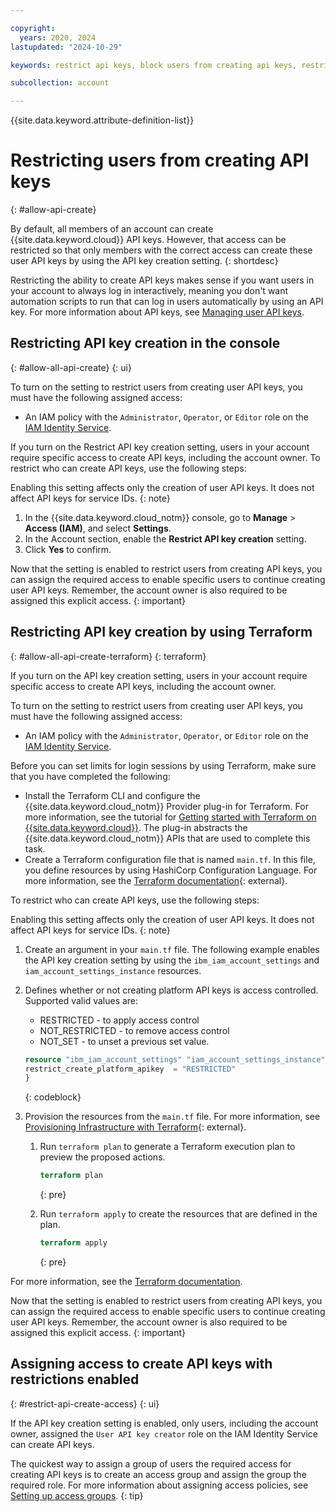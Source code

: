 ```yaml
---

copyright:
  years: 2020, 2024
lastupdated: "2024-10-29"

keywords: restrict api keys, block users from creating api keys, restrict api key creation

subcollection: account

---
```


{{site.data.keyword.attribute-definition-list}}

# Restricting users from creating API keys
{: #allow-api-create}

By default, all members of an account can create {{site.data.keyword.cloud}} API keys. However, that access can be restricted so that only members with the correct access can create these user API keys by using the API key creation setting.
{: shortdesc}

Restricting the ability to create API keys makes sense if you want users in your account to always log in interactively, meaning you don't want automation scripts to run that can log in users automatically by using an API key. For more information about API keys, see [Managing user API keys](/docs/account?topic=account-userapikey).


## Restricting API key creation in the console
{: #allow-all-api-create}
{: ui}

To turn on the setting to restrict users from creating user API keys, you must have the following assigned access:

* An IAM policy with the `Administrator`, `Operator`, or `Editor` role on the [IAM Identity Service](/docs/account?topic=account-account-services#identity-service-account-management).

If you turn on the Restrict API key creation setting, users in your account require specific access to create API keys, including the account owner. To restrict who can create API keys, use the following steps:

Enabling this setting affects only the creation of user API keys. It does not affect API keys for service IDs.
{: note}

1. In the {{site.data.keyword.cloud_notm}} console, go to **Manage** > **Access (IAM)**, and select **Settings**.
1. In the Account section, enable the **Restrict API key creation** setting.
1. Click **Yes** to confirm.

Now that the setting is enabled to restrict users from creating API keys, you can assign the required access to enable specific users to continue creating user API keys. Remember, the account owner is also required to be assigned this explicit access.
{: important}

## Restricting API key creation by using Terraform
{: #allow-all-api-create-terraform}
{: terraform}

If you turn on the API key creation setting, users in your account require specific access to create API keys, including the account owner.

To turn on the setting to restrict users from creating user API keys, you must have the following assigned access:

- An IAM policy with the `Administrator`, `Operator`, or `Editor` role on the [IAM Identity Service](/docs/account?topic=account-account-services#identity-service-account-management).

Before you can set limits for login sessions by using Terraform, make sure that you have completed the following:

- Install the Terraform CLI and configure the {{site.data.keyword.cloud_notm}} Provider plug-in for Terraform. For more information, see the tutorial for [Getting started with Terraform on {{site.data.keyword.cloud}}](/docs/ibm-cloud-provider-for-terraform?topic=ibm-cloud-provider-for-terraform-getting-started). The plug-in abstracts the {{site.data.keyword.cloud_notm}} APIs that are used to complete this task.
- Create a Terraform configuration file that is named `main.tf`. In this file, you define resources by using HashiCorp Configuration Language. For more information, see the [Terraform documentation](https://developer.hashicorp.com/terraform/language){: external}.

To restrict who can create API keys, use the following steps:

Enabling this setting affects only the creation of user API keys. It does not affect API keys for service IDs.
{: note}

1. Create an argument in your `main.tf` file. The following example enables the API key creation setting by using the `ibm_iam_account_settings` and `iam_account_settings_instance` resources.
1. Defines whether or not creating platform API keys is access controlled. Supported valid values are:
   * RESTRICTED - to apply access control
   * NOT_RESTRICTED - to remove access control
   * NOT_SET - to unset a previous set value.

   ```terraform
   resource "ibm_iam_account_settings" "iam_account_settings_instance" {
   restrict_create_platform_apikey  = "RESTRICTED"
   }
   ```
   {: codeblock}

1. Provision the resources from the `main.tf` file. For more information, see [Provisioning Infrastructure with Terraform](https://developer.hashicorp.com/terraform/cli/run){: external}.

   1. Run `terraform plan` to generate a Terraform execution plan to preview the proposed actions.

      ```terraform
      terraform plan
      ```
      {: pre}

   1. Run `terraform apply` to create the resources that are defined in the plan.

      ```terraform
      terraform apply
      ```
      {: pre}

For more information, see the [Terraform documentation](https://registry.terraform.io/providers/IBM-Cloud/ibm/latest/docs/resources/iam_account_settings#restrict_create_platform_apikey).

Now that the setting is enabled to restrict users from creating API keys, you can assign the required access to enable specific users to continue creating user API keys. Remember, the account owner is also required to be assigned this explicit access.
{: important}

## Assigning access to create API keys with restrictions enabled
{: #restrict-api-create-access}
{: ui}

If the API key creation setting is enabled, only users, including the account owner, assigned the `User API key creator` role on the IAM Identity Service can create API keys.

The quickest way to assign a group of users the required access for creating API keys is to create an access group and assign the group the required role. For more information about assigning access policies, see [Setting up access groups](/docs/account?topic=account-groups).
{: tip}
